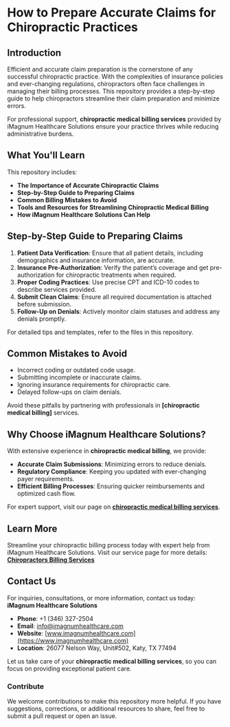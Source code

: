 # **How to Prepare Accurate Claims for Chiropractic Practices**

## **Introduction**
Efficient and accurate claim preparation is the cornerstone of any successful chiropractic practice. With the complexities of insurance policies and ever-changing regulations, chiropractors often face challenges in managing their billing processes. This repository provides a step-by-step guide to help chiropractors streamline their claim preparation and minimize errors.

For professional support, **chiropractic medical billing services** provided by iMagnum Healthcare Solutions ensure your practice thrives while reducing administrative burdens.
## **What You'll Learn**
This repository includes:
- **The Importance of Accurate Chiropractic Claims**
- **Step-by-Step Guide to Preparing Claims**
- **Common Billing Mistakes to Avoid**
- **Tools and Resources for Streamlining Chiropractic Medical Billing**
- **How iMagnum Healthcare Solutions Can Help**
## **Step-by-Step Guide to Preparing Claims**
1. **Patient Data Verification**: Ensure that all patient details, including demographics and insurance information, are accurate.
2. **Insurance Pre-Authorization**: Verify the patient’s coverage and get pre-authorization for chiropractic treatments when required.
3. **Proper Coding Practices**: Use precise CPT and ICD-10 codes to describe services provided.
4. **Submit Clean Claims**: Ensure all required documentation is attached before submission.
5. **Follow-Up on Denials**: Actively monitor claim statuses and address any denials promptly.

For detailed tips and templates, refer to the files in this repository.
## **Common Mistakes to Avoid**
- Incorrect coding or outdated code usage.
- Submitting incomplete or inaccurate claims.
- Ignoring insurance requirements for chiropractic care.
- Delayed follow-ups on claim denials.

Avoid these pitfalls by partnering with professionals in **[chiropractic medical billing]** services.
## **Why Choose iMagnum Healthcare Solutions?**
With extensive experience in **chiropractic medical billing**, we provide:
- **Accurate Claim Submissions**: Minimizing errors to reduce denials.
- **Regulatory Compliance**: Keeping you updated with ever-changing payer requirements.
- **Efficient Billing Processes**: Ensuring quicker reimbursements and optimized cash flow.

For expert support, visit our page on **[chiropractic medical billing services](https://www.imagnumhealthcare.com/specialty/chiropractors)**.

## **Learn More**
Streamline your chiropractic billing process today with expert help from iMagnum Healthcare Solutions. Visit our service page for more details:  
[**Chiropractors Billing Services**](https://www.imagnumhealthcare.com/specialty/chiropractors)

## **Contact Us**
For inquiries, consultations, or more information, contact us today:  
**iMagnum Healthcare Solutions**  
- **Phone**: +1 (346) 327-2504  
- **Email**: info@imagnumhealthcare.com  
- **Website**: [www.imagnumhealthcare.com](https://www.imagnumhealthcare.com)  
- **Location**: 26077 Nelson Way, Unit#502, Katy, TX 77494  

Let us take care of your **chiropractic medical billing services**, so you can focus on providing exceptional patient care.
### **Contribute**
We welcome contributions to make this repository more helpful. If you have suggestions, corrections, or additional resources to share, feel free to submit a pull request or open an issue.
